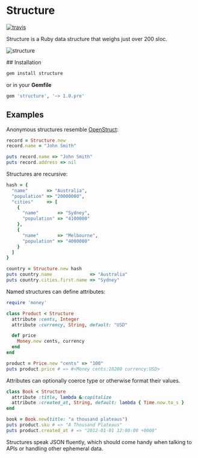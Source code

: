 # Structure

[![travis][1]][2]

Structure is a Ruby data structure that weighs just over 200 sloc.

![structure][3]

## Installation

```bash
gem install structure
```

or in your **Gemfile**

```ruby
gem 'structure', '~> 1.0.pre'
```

## Examples

Anonymous structures resemble [OpenStruct][4]:

```ruby
record = Structure.new
record.name = "John Smith"

puts record.name => "John Smith"
puts record.address => nil
```

Structures are recursive:

```ruby
hash = {
  "name"       => "Australia",
  "population" => "20000000",
  "cities"     => [
    {
      "name"       => "Sydney",
      "population" => "4100000"
    },
    {
      "name"       => "Melbourne",
      "population" => "4000000"
    }
  ]
}

country = Structure.new hash
puts country.name              => "Australia"
puts country.cities.first.name => "Sydney"
```

Named structures can define attributes:

```ruby
require 'money'

class Product < Structure
  attribute :cents, Integer
  attribute :currency, String, default: "USD"

  def price
    Money.new cents, currency
  end
end

product = Price.new "cents" => "100"
puts product.price # => #<Money cents:10200 currency:USD>
```

Attributes can optionally coerce type or otherwise format their values.

```ruby
class Book < Structure
  attribute :title, lambda &:capitalize
  attribute :created_at, String, default: lambda { Time.now.to_s }
end

book = Book.new(title: "a thousand plateaus")
puts product.sku # => "A Thousand Plateaus"
puts product.created_at # => "2012-01-01 12:00:00 +0000"
```

Structures speak JSON fluently, which should come handy when talking to APIs or
handling other ephemeral data.

[1]: https://secure.travis-ci.org/hakanensari/structure.png
[2]: http://travis-ci.org/hakanensari/structure
[3]: http://f.cl.ly/items/2u2v0e3k2I3w1A0y2e25/ruby.png
[4]: http://ruby-doc.org/stdlib-1.9.3/libdoc/ostruct/rdoc/OpenStruct.html
